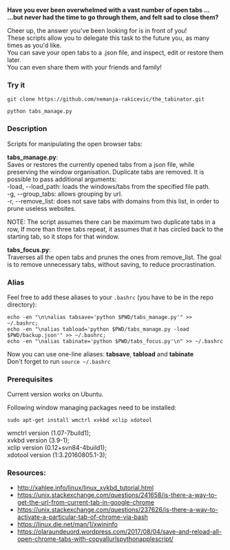 
__Have you ever been overwhelmed with a vast number of open tabs ...__
<br>
__...but never had the time to go through them, and felt sad to close them?__

Cheer up, the answer you've been looking for is in front of you!
<br>
These scripts allow you to delegate this task to the future you, as many times as you'd like.
<br>
You can save your open tabs to a .json file, and inspect, edit or restore them later. 
<br>
You can even share them with your friends and family!

### Try it

```
git clone https://github.com/nemanja-rakicevic/the_tabinator.git

python tabs_manage.py

```

### Description

Scripts for manipulating the open browser tabs:

__tabs_manage.py__:
<br>
Saves or restores the currently opened tabs from a json file, while preserving the window organisation.
Duplicate tabs are removed.
It is possible to pass additional arguments:
<br>
-load, --load_path: loads the windows/tabs from the specified file path.
<br>
-g, --group_tabs:  allows grouping by url.
<br>
-r, --remove_list: does not save tabs with domains from this list, in order to prune useless websites.

NOTE: The script assumes there can be maximum two duplicate tabs in a row,
If more than three tabs repeat, it assumes that it has circled back to the starting tab,
so it stops for that window.


__tabs_focus.py__:
<br>
Traverses all the open tabs and prunes the ones from remove_list.
The goal is to remove unnecessary tabs, without saving, to reduce procrastination.


### Alias

Feel free to add these aliases to your `.bashrc` 
(you have to be in the repo directory):

```
echo -en "\n\nalias tabsave='python $PWD/tabs_manage.py'" >> ~/.bashrc;
echo -en "\nalias tabload='python $PWD/tabs_manage.py -load $PWD/backup.json'" >> ~/.bashrc;
echo -en "\nalias tabinate='python $PWD/tabs_focus.py'\n" >> ~/.bashrc

```
Now you can use one-line aliases: __tabsave__, __tabload__ and __tabinate__
<br>
Don't forget to run `source ~/.bashrc`


### Prerequisites

Current version works on Ubuntu.

Following window managing packages need to be installed:

`sudo apt-get install wmctrl xvkbd xclip xdotool`

wmctrl version (1.07-7build1);
<br>
xvkbd version (3.9-1);
<br>
xclip version (0.12+svn84-4build1);
<br>
xdotool version (1:3.20160805.1-3);


### Resources:

- http://xahlee.info/linux/linux_xvkbd_tutorial.html
- https://unix.stackexchange.com/questions/241658/is-there-a-way-to-get-the-url-from-current-tab-in-google-chrome
- https://unix.stackexchange.com/questions/237626/is-there-a-way-to-activate-a-particular-tab-of-chrome-via-bash
- https://linux.die.net/man/1/xwininfo
- https://olaraundeuord.wordpress.com/2017/08/04/save-and-reload-all-open-chrome-tabs-with-copyallurlspythonapplescript/
